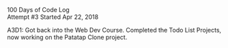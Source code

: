 100 Days of Code Log  
Attempt #3
Started Apr 22, 2018

A3D1: 
Got back into the Web Dev Course. Completed the Todo List Projects, now working on the Patatap Clone project. 

